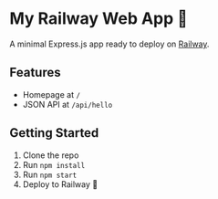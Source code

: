 # My Railway Web App 🚄

A minimal Express.js app ready to deploy on [Railway](https://railway.com).

## Features

- Homepage at `/`
- JSON API at `/api/hello`

## Getting Started

1. Clone the repo
2. Run `npm install`
3. Run `npm start`
4. Deploy to Railway 🚀
